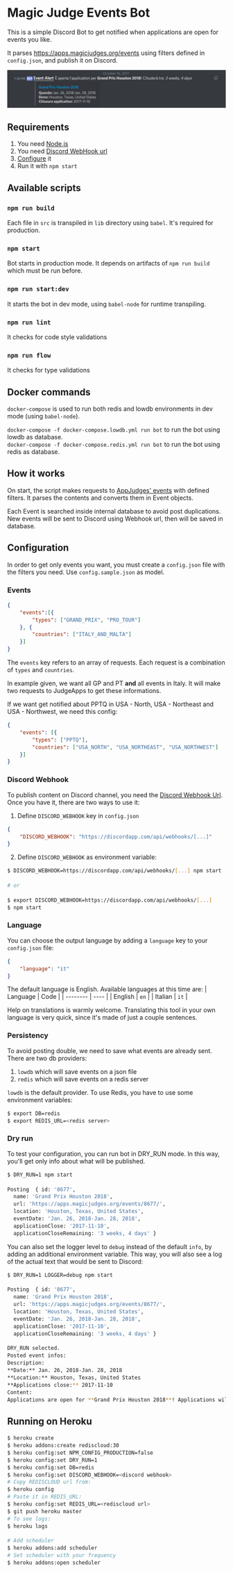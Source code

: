 # Magic Judge Events Bot

This is a simple Discord Bot to get notified when applications are open for events you like.

It parses https://apps.magicjudges.org/events using filters defined in `config.json`, and publish it on Discord.

![Italian Discord Server](./resources/screenshot.png)


## Requirements
1. You need [Node.js](https://nodejs.org)
1. You need [Discord WebHook url](https://support.discordapp.com/hc/en-us/articles/228383668-Intro-to-Webhooks)
1. [Configure](#configuration) it
1. Run it with `npm start`


## Available scripts
### `npm run build`
Each file in `src` is transpiled in `lib` directory using `babel`. It's required for production.

### `npm start`
Bot starts in production mode. It depends on artifacts of `npm run build` which must be run before.

### `npm run start:dev`
It starts the bot in dev mode, using `babel-node` for runtime transpiling.

### `npm run lint`
It checks for code style validations

### `npm run flow`
It checks for type validations


## Docker commands
`docker-compose` is used to run both redis and lowdb environments in dev mode (using `babel-node`).

`docker-compose -f docker-compose.lowdb.yml run bot` to run the bot using lowdb as database.<br />
`docker-compose -f docker-compose.redis.yml run bot` to run the bot using redis as database.

## How it works

On start, the script makes requests to [AppJudges' events](https://apps.magicjudges.org/events) with defined filters. It parses the contents and converts them in Event objects.

Each Event is searched inside internal database to avoid post duplications. New events will be sent to Discord using Webhook url, then will be saved in database.

## Configuration

In order to get only events you want, you must create a `config.json` file with the filters you need. Use `config.sample.json` as model.

### Events
```json
{
    "events":[{
        "types": ["GRAND_PRIX", "PRO_TOUR"]
    }, {
        "countries": ["ITALY_AND_MALTA"]
    }]
}
```

The `events` key refers to an array of requests. Each request is a combination of `types` and `countries`.

In example given, we want all GP and PT **and** all events in Italy. It will make two requests to JudgeApps to get these informations.

If we want get notified about PPTQ in USA - North, USA - Northeast and USA - Northwest, we need this config:

```json
{
    "events": [{
        "types": ["PPTQ"],
        "countries": ["USA_NORTH", "USA_NORTHEAST", "USA_NORTHWEST"]
    }]
}
```

### Discord Webhook

To publish content on Discord channel, you need the [Discord Webhook Url](https://support.discordapp.com/hc/en-us/articles/228383668-Intro-to-Webhooks). Once you have it, there are two ways to use it:
1. Define `DISCORD_WEBHOOK` key in `config.json`
```json
{
    "DISCORD_WEBHOOK": "https://discordapp.com/api/webhooks/[...]"
}
```
2. Define `DISCORD_WEBHOOK` as environment variable:
```sh
$ DISCORD_WEBHOOK=https://discordapp.com/api/webhooks/[...] npm start

# or

$ export DISCORD_WEBHOOK=https://discordapp.com/api/webhooks/[...]
$ npm start
```

### Language
You can choose the output language by adding a `language` key to your `config.json` file:
```json
{
    "language": "it"
}
```

The default language is English. Available languages at this time are:
| Language | Code |
| -------- | ---- |
| English | `en` |
| Italian | `it` |

Help on translations is warmly welcome. Translating this tool in your own language is very quick, since it's made of just a couple sentences.

### Persistency
To avoid posting double, we need to save what events are already sent.
There are two db providers:
1. `lowdb` which will save events on a json file
2. `redis` which will save events on a redis server

`lowdb` is the default provider. To use Redis, you have to use some environment variables:

```bash
$ export DB=redis
$ export REDIS_URL=<redis server>
```

### Dry run

To test your configuration, you can run bot in DRY_RUN mode. In this way, you'll get only info about what will be published.

```sh
$ DRY_RUN=1 npm start

Posting  { id: '8677',
  name: 'Grand Prix Houston 2018',
  url: 'https://apps.magicjudges.org/events/8677/',
  location: 'Houston, Texas, United States',
  eventDate: 'Jan. 26, 2018-Jan. 28, 2018',
  applicationClose: '2017-11-10',
  applicationCloseRemaining: '3 weeks, 4 days' }
```

You can also set the logger level to `debug` instead of the default `info`, by adding an additional environment variable. This way, you will also see a log of the actual text that would be sent to Discord:
```sh
$ DRY_RUN=1 LOGGER=debug npm start

Posting  { id: '8677',
  name: 'Grand Prix Houston 2018',
  url: 'https://apps.magicjudges.org/events/8677/',
  location: 'Houston, Texas, United States',
  eventDate: 'Jan. 26, 2018-Jan. 28, 2018',
  applicationClose: '2017-11-10',
  applicationCloseRemaining: '3 weeks, 4 days' }

DRY_RUN selected.
Posted event infos:
Description:
**Date:** Jan. 26, 2018-Jan. 28, 2018
**Location:** Houston, Texas, United States
**Applications close:** 2017-11-10
Content:
Applications are open for **Grand Prix Houston 2018**! Applications will close in: *3 weeks, 4 days*
```

## Running on Heroku

```bash
$ heroku create
$ heroku addons:create rediscloud:30
$ heroku config:set NPM_CONFIG_PRODUCTION=false
$ heroku config:set DRY_RUN=1
$ heroku config:set DB=redis
$ heroku config:set DISCORD_WEBHOOK=<discord webhook>
# Copy REDISCLOUD url from:
$ heroku config
# Paste it in REDIS_URL:
$ heroku config:set REDIS_URL=<rediscloud url>
$ git push heroku master
# To see logs:
$ heroku logs

# Add scheduler
$ heroku addons:add scheduler
# Set scheduler with your frequency
$ heroku addons:open scheduler
```
